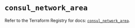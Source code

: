 # `consul_network_area`

Refer to the Terraform Registry for docs: [`consul_network_area`](https://registry.terraform.io/providers/hashicorp/consul/2.20.0/docs/resources/network_area).
